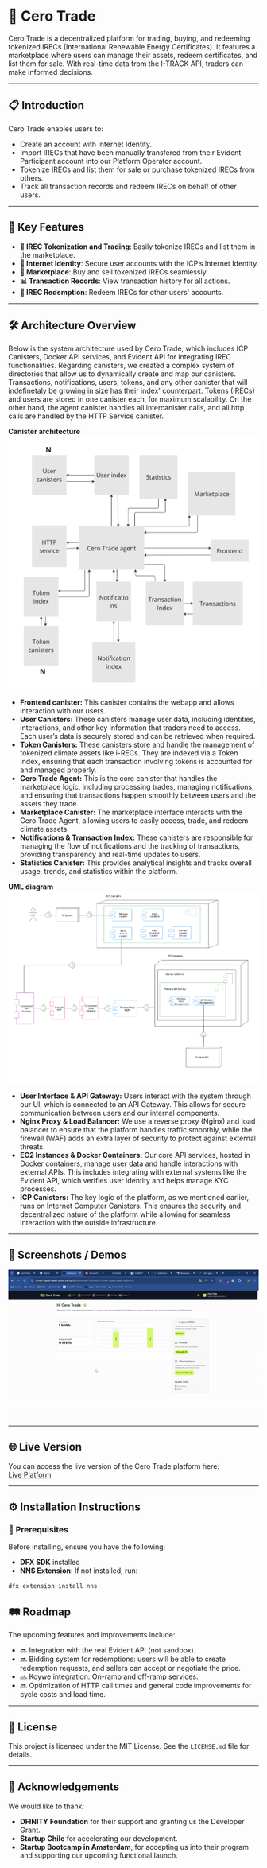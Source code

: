 # 🚀 **Cero Trade**  
Cero Trade is a decentralized platform for trading, buying, and redeeming tokenized IRECs (International Renewable Energy Certificates). It features a marketplace where users can manage their assets, redeem certificates, and list them for sale. With real-time data from the I-TRACK API, traders can make informed decisions.

---

## 📋 **Introduction**  
Cero Trade enables users to:
- Create an account with Internet Identity.
- Import IRECs that have been manually transfered from their Evident Participant account into our Platform Operator account.
- Tokenize IRECs and list them for sale or purchase tokenized IRECs from others.
- Track all transaction records and redeem IRECs on behalf of other users.

---

## 🌟 **Key Features**  
- **🔄 IREC Tokenization and Trading**: Easily tokenize IRECs and list them in the marketplace.
- **🔐 Internet Identity**: Secure user accounts with the ICP’s Internet Identity.
- **🛒 Marketplace**: Buy and sell tokenized IRECs seamlessly.
- **📊 Transaction Records**: View transaction history for all actions.
- **🔖 IREC Redemption**: Redeem IRECs for other users' accounts.

---

## 🛠️ **Architecture Overview**  
Below is the system architecture used by Cero Trade, which includes ICP Canisters, Docker API services, and Evident API for integrating IREC functionalities. Regarding canisters, we created a complex system of directories that allow us to dynamically create and map our canisters. Transactions, notifications, users, tokens, and any other canister that will indefinetaly be growing in size has their index' counterpart. Tokens (IRECs) and users are stored in one canister each, for maximum scalability. On the other hand, the agent canister handles all intercanister calls, and all http calls are handled by the HTTP Service canister.

**Canister architecture**
![Canister Architecture](https://github.com/Cero-Trade/CeroTrade-IREC-LATAM/blob/main/readme_assets/canister_architecture.jpg)

- **Frontend canister:** This canister contains the webapp and allows interaction with our users.
- **User Canisters:** These canisters manage user data, including identities, interactions, and other key information that traders need to access. Each user’s data is securely stored and can be retrieved when required.
- **Token Canisters:** These canisters store and handle the management of tokenized climate assets like i-RECs. They are indexed via a Token Index, ensuring that each transaction involving tokens is accounted for and managed properly.
- **Cero Trade Agent:** This is the core canister that handles the marketplace logic, including processing trades, managing notifications, and ensuring that transactions happen smoothly between users and the assets they trade.
- **Marketplace Canister:** The marketplace interface interacts with the Cero Trade Agent, allowing users to easily access, trade, and redeem climate assets.
- **Notifications & Transaction Index:** These canisters are responsible for managing the flow of notifications and the tracking of transactions, providing transparency and real-time updates to users.
- **Statistics Canister:** This provides analytical insights and tracks overall usage, trends, and statistics within the platform.


**UML diagram**
![Architecture Diagram](https://github.com/Cero-Trade/CeroTrade-IREC-LATAM/blob/main/readme_assets/nueva_arqui.png)

- **User Interface & API Gateway:** Users interact with the system through our UI, which is connected to an API Gateway. This allows for secure communication between users and our internal components.
- **Nginx Proxy & Load Balancer:** We use a reverse proxy (Nginx) and load balancer to ensure that the platform handles traffic smoothly, while the firewall (WAF) adds an extra layer of security to protect against external threats.
- **EC2 Instances & Docker Containers:** Our core API services, hosted in Docker containers, manage user data and handle interactions with external APIs. This includes integrating with external systems like the Evident API, which verifies user identity and helps manage KYC processes.
- **ICP Canisters:** The key logic of the platform, as we mentioned earlier, runs on Internet Computer Canisters. This ensures the security and decentralized nature of the platform while allowing for seamless interaction with the outside infrastructure.

---

## 📸 **Screenshots / Demos**  

![](https://github.com/Cero-Trade/CeroTrade-IREC-LATAM/blob/main/readme_assets/demo_gif.gif)

---

## 🌐 **Live Version**  
You can access the live version of the Cero Trade platform here:  
[Live Platform](https://z2mgf-dqaaa-aaaak-qihbq-cai.icp0.io/auth/login?canisterId=z2mgf-dqaaa-aaaak-qihbq-cai)

---

## ⚙️ **Installation Instructions**

### 🔧 **Prerequisites**  
Before installing, ensure you have the following:
- **DFX SDK** installed
- **NNS Extension**: If not installed, run:
```
dfx extension install nns
```
## 🛤️ Roadmap
The upcoming features and improvements include:

- 🔜 Integration with the real Evident API (not sandbox).
- 🔜 Bidding system for redemptions: users will be able to create redemption requests, and sellers can accept or negotiate the price.
- 🔜 Koywe integration: On-ramp and off-ramp services.
- 🔜 Optimization of HTTP call times and general code improvements for cycle costs and load time.

---

## 📄 License
This project is licensed under the MIT License. See the `LICENSE.md` file for details.

---

## 🙏 Acknowledgements
We would like to thank:

- **DFINITY Foundation** for their support and granting us the Developer Grant.
- **Startup Chile** for accelerating our development.
- **Startup Bootcamp in Amsterdam**, for accepting us into their program and supporting our upcoming functional launch.
